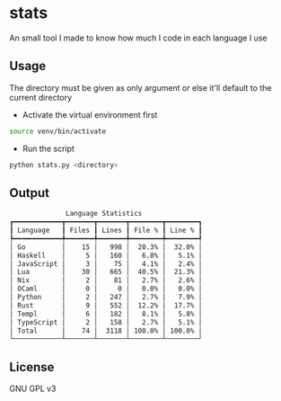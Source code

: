 # stats

An small tool I made to know how much I code in each language I use

## Usage

The directory must be given as only argument or else it'll default to the current directory

- Activate the virtual environment first

```bash
source venv/bin/activate
```

- Run the script

```bash
python stats.py <directory>
```

## Output

```bash
              Language Statistics               
┏━━━━━━━━━━━━┳━━━━━━━┳━━━━━━━┳━━━━━━━━┳━━━━━━━━┓
┃ Language   ┃ Files ┃ Lines ┃ File % ┃ Line % ┃
┡━━━━━━━━━━━━╇━━━━━━━╇━━━━━━━╇━━━━━━━━╇━━━━━━━━┩
│ Go         │    15 │   998 │  20.3% │  32.0% │
│ Haskell    │     5 │   160 │   6.8% │   5.1% │
│ JavaScript │     3 │    75 │   4.1% │   2.4% │
│ Lua        │    30 │   665 │  40.5% │  21.3% │
│ Nix        │     2 │    81 │   2.7% │   2.6% │
│ OCaml      │     0 │     0 │   0.0% │   0.0% │
│ Python     │     2 │   247 │   2.7% │   7.9% │
│ Rust       │     9 │   552 │  12.2% │  17.7% │
│ Templ      │     6 │   182 │   8.1% │   5.8% │
│ TypeScript │     2 │   158 │   2.7% │   5.1% │
│ Total      │    74 │  3118 │ 100.0% │ 100.0% │
└────────────┴───────┴───────┴────────┴────────┘
```

## License

GNU GPL v3
